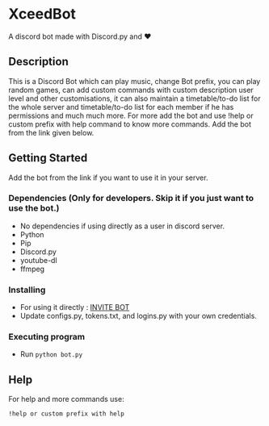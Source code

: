 # XceedBot

A discord bot made with Discord.py and ♥

## Description

This is a Discord Bot which can play music, change Bot prefix, you can play random games, can add custom commands with custom description user level and other customisations, it can also maintain a timetable/to-do list for the whole server and timetable/to-do list for each member if he has permissions and much much more. For more add the bot and use !help or custom prefix with help command to know more commands. Add the bot from the link given below.

## Getting Started
Add the bot from the link if you want to use it in your server.
### Dependencies (Only for developers. Skip it if you just want to use the bot.)

* No dependencies if using directly as a user in discord server.
* Python
* Pip
* Discord.py
* youtube-dl
* ffmpeg

### Installing

* For using it directly : [INVITE BOT](https://discord.com/oauth2/authorize?client_id=753198481346396180&permissions=8&scope=bot)
* Update configs.py, tokens.txt, and logins.py with your own credentials.

### Executing program

* Run ```python bot.py```


## Help

For help and more commands use: 
```
!help or custom prefix with help
```

